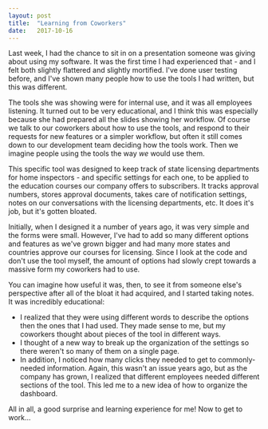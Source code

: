 ```yaml
---
layout: post
title:  "Learning from Coworkers"
date:   2017-10-16
---
```


Last week, I had the chance to sit in on a presentation someone was giving about
using my software. It was the first time I had experienced that - and I felt
both slightly flattered and slightly mortified. I've done user testing before,
and I've shown many people how to use the tools I had written, but this was
different.

The tools she was showing were for internal use, and it was all employees
listening. It turned out to be very educational, and I think this was especially
because she had prepared all the slides showing her workflow. Of course we talk
to our coworkers about how to use the tools, and respond to their requests for
new features or a simpler workflow, but often it still comes down to our
development team deciding how the tools work. Then we imagine people using the
tools the way *we* would use them.

This specific tool was designed to keep track of state licensing departments for
home inspectors - and specific settings for each one, to be applied to the
education courses our company offers to subscribers. It tracks approval numbers,
stores approval documents, takes care of notification settings, notes on our
conversations with the licensing departments, etc. It does it's job, but it's
gotten bloated.

Initially, when I designed it a number of years ago, it was very simple and the
forms were small. However, I've had to add so many different options and
features as we've grown bigger and had many more states and countries approve
our courses for licensing. Since I look at the code and don't use the tool
myself, the amount of options had slowly crept towards a massive form my
coworkers had to use.

You can imagine how useful it was, then, to see it from someone else's
perspective after all of the bloat it had acquired, and I started taking notes.
It was incredibly educational:

 - I realized that they were using different words to describe the options then
   the ones that I had used. They made sense to me, but my coworkers thought
about pieces of the tool in different ways.
 - I thought of a new way to break up the organization of the settings so there
   weren't so many of them on a single page.
 - In addition, I noticed how many clicks they needed to get to commonly-needed
   information. Again, this wasn't an issue years ago, but as the company has
grown, I realized that different employees needed different sections of the
tool. This led me to a new idea of how to organize the dashboard.

All in all, a good surprise and learning experience for me! Now to get to
work...

